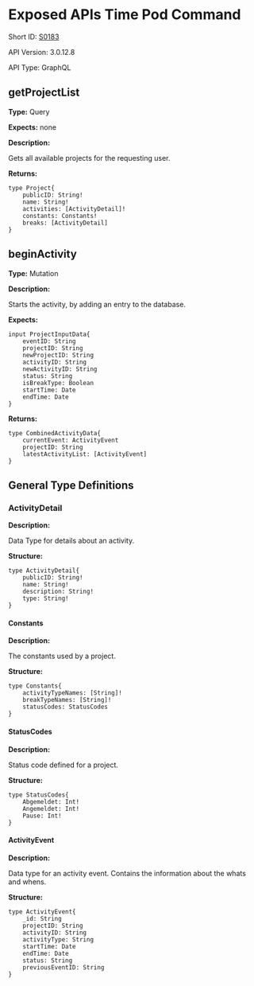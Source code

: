 # Exposed APIs Time Pod Command

Short ID: [S0183](readme_server.md)

API Version: 3.0.12.8

API Type: GraphQL

## getProjectList

**Type:** Query

**Expects:** none

**Description:**

Gets all available projects for the requesting user.

**Returns:**

    type Project{
        publicID: String!
        name: String!
        activities: [ActivityDetail]!
        constants: Constants!
        breaks: [ActivityDetail]
    }

## beginActivity

**Type:** Mutation

**Description:**

Starts the activity, by adding an entry to the database.

**Expects:**

    input ProjectInputData{
        eventID: String
        projectID: String
        newProjectID: String
        activityID: String
        newActivityID: String
        status: String
        isBreakType: Boolean
        startTime: Date
        endTime: Date
    }

**Returns:**

    type CombinedActivityData{
        currentEvent: ActivityEvent
        projectID: String
        latestActivityList: [ActivityEvent]
    }

## General Type Definitions

### ActivityDetail

**Description:**

Data Type for details about an activity.

**Structure:**

    type ActivityDetail{
        publicID: String!
        name: String!
        description: String!
        type: String!
    }

#### Constants

**Description:**

The constants used by a project.

**Structure:**

    type Constants{
        activityTypeNames: [String]!
        breakTypeNames: [String]!
        statusCodes: StatusCodes
    }

#### StatusCodes

**Description:**

Status code defined for a project.

**Structure:**

    type StatusCodes{
        Abgemeldet: Int!
        Angemeldet: Int!
        Pause: Int!
    }

#### ActivityEvent

**Description:**

Data type for an activity event. Contains the information about the whats and whens.

**Structure:**

    type ActivityEvent{
        _id: String
        projectID: String
        activityID: String
        activityType: String
        startTime: Date
        endTime: Date
        status: String
        previousEventID: String
    }
